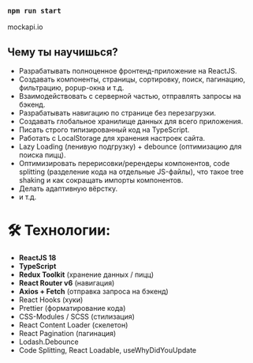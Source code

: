 ### `npm run start`

mockapi.io

## Чему ты научишься?

- Разрабатывать полноценное фронтенд-приложение на ReactJS.
- Создавать компоненты, страницы, сортировку, поиск, пагинацию, фильтрацию, popup-окна и т.д.
- Взаимодействовать с серверной частью, отправлять запросы на бэкенд.
- Разрабатывать навигацию по странице без перезагрузки.
- Создавать глобальное хранилище данных для всего приложения.
- Писать строго типизированный код на TypeScript.
- Работать с LocalStorage для хранения настроек сайта.
- Lazy Loading (ленивую подгрузку) + debounce (оптимизацию для поиска пицц).
- Оптимизировать перерисовки/ререндеры компонентов, code splitting (разделение кода на отдельные JS-файлы), что такое tree shaking и как сокращать импорты компонентов.
- Делать адаптивную вёрстку.
- и т.д.

# 🛠 Технологии:

- **ReactJS 18**
- **TypeScript**
- **Redux Toolkit** (хранение данных / пицц)
- **React Router v6** (навигация)
- **Axios + Fetch** (отправка запроса на бэкенд)
- React Hooks (хуки)
- Prettier (форматирование кода)
- CSS-Modules / SCSS (стилизация)
- React Content Loader (скелетон)
- React Pagination (пагинация)
- Lodash.Debounce
- Code Splitting, React Loadable, useWhyDidYouUpdate
